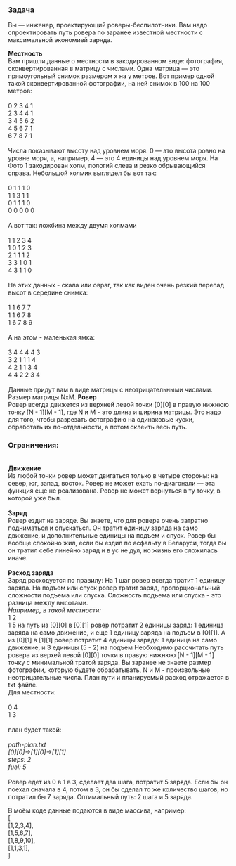 ### **Задача**
Вы — инженер, проектирующий роверы-беспилотники. Вам надо спроектировать путь ровера по заранее известной местности с максимальной экономией заряда.

**Местность**
<br/>Вам пришли данные о местности в закодированном виде: фотография, сконвертированная в матрицу с числами. Одна матрица — это прямоугольный снимок размером х на y метров. Вот пример одной такой сконвертированной фотографии, на ней снимок в 100 на 100 метров:
<br/><br/>0 2 3 4 1
<br/>2 3 4 4 1
<br/>3 4 5 6 2
<br/>4 5 6 7 1
<br/>6 7 8 7 1
<br/><br/>Числа показывают высоту над уровнем моря. 0 — это высота ровно на уровне моря, а, например, 4 — это 4 единицы над уровнем моря. На Фото 1 закодирован холм, пологий слева и резко обрывающийся справа.
Небольшой холмик выглядел бы вот так:
<br/><br/>0 1 1 1 0
<br/>1 1 3 1 1
<br/>0 1 1 1 0
<br/>0 0 0 0 0
<br/><br/>А вот так: ложбина между двумя холмами
<br/><br/>1 1 2 3 4
<br/>1 0 1 2 3
<br/>2 1 1 1 2
<br/>3 3 1 0 1
<br/>4 3 1 1 0
<br/><br/>На этих данных - скала или овраг, так как виден очень резкий перепад высот в середине снимка:
<br/><br/>1 1 6 7 7
<br/>1 1 6 7 8
<br/>1 6 7 8 9
<br/><br/>А на этом - маленькая ямка:
<br/><br/>3 4 4 4 4 3
<br/>3 2 1 1 1 4
<br/>4 2 1 1 3 4
<br/>4 4 2 2 3 4
<br/><br/>Данные придут вам в виде матрицы с неотрицательными числами. Размер матрицы NxM.
**Ровер**
<br/> Ровер всегда движется из верхней левой точки [0][0] в правую нижнюю точку [N - 1][M - 1], где N и M - это длина и ширина матрицы. Это надо для того, чтобы разрезать фотографию на одинаковые куски, обработать их по-отдельности, а потом склеить весь путь.

### **Ограничения:**
<br/>**Движение**
<br/>Из любой точки ровер может двигаться только в четыре стороны: на север, юг, запад, восток. Ровер не может ехать по-диагонали — эта функция еще не реализована. Ровер не может вернуться в ту точку, в которой уже был.
<br/><br/>**Заряд**
<br/>Ровер ездит на заряде. Вы знаете, что для ровера очень затратно подниматься и опускаться. Он тратит единицу заряда на само движение, и дополнительные единицы на подъем и спуск. Ровер бы вообще спокойно жил, если бы ездил по асфальту в Беларуси, тогда бы он тратил себе линейно заряд и в ус не дул, но жизнь его сложилась иначе.
<br/><br/>**Расход заряда**
<br/>Заряд расходуется по правилу:
На 1 шаг ровер всегда тратит 1 единицу заряда. На подъем или спуск ровер тратит заряд, пропорциональный сложности подъема или спуска. Сложность подъема или спуска - это разница между высотами. 
<br/>*Например, в такой местности:*
<br/>1 2
<br/>1 5
на путь из [0][0] в [0][1] ровер потратит 2 единицы заряд: 1 единица заряда на само движение, и еще 1 единицу заряда на подъем в [0][1]. А из [0][1] в [1][1] ровер потратит 4 единицы заряда: 1 единица на само движение, и 3 единицы (5 - 2) на подъем
Необходимо рассчитать путь ровера из верхей левой [0][0] точки в правую нижнюю [N - 1][M - 1] точку с минимальной тратой заряда.
Вы заранее не знаете размер фотографии, которую будете обрабатывать, N и M - произвольные неотрицательные числа.
План пути и планируемый расход отражается в txt файле.
 <br/>Для местности:
<br/><br/>0 4
<br/>1 3
<br/>
<br/>план будет такой:
<br/><br/>*path-plan.txt
<br/>[0][0]->[1][0]->[1][1]
<br/>steps: 2
<br/>fuel: 5*
<br/><br/> Ровер едет из 0 в 1 в 3, сделает два шага, потратит 5 заряда. Если бы он поехал сначала в 4, потом в 3, он бы сделал то же количество шагов, но потратил бы 7 заряда. Оптимальный путь: 2 шага и 5 заряда.

 В моём коде данные подаются в виде массива, например:
<br/>[
<br/>[1,2,3,4],
<br/>[1,5,6,7],
<br/>[1,8,9,10],
<br/>[1,1,3,1],
<br/>]
